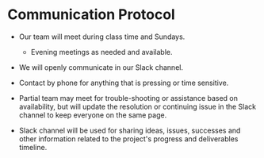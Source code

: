 # Communication Protocol

- Our team will meet during class time and Sundays.
  - Evening meetings as needed and available.

- We will openly communicate in our Slack channel.

- Contact by phone for anything that is pressing or time sensitive.

- Partial team may meet for trouble-shooting or assistance based on availability, but will update the resolution or continuing issue in the Slack channel to keep everyone on the same page.

- Slack channel will be used for sharing ideas, issues, successes and other information related to the project's progress and deliverables timeline.